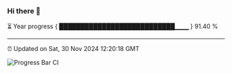 ### Hi there 👋

⏳ Year progress { ███████████████████████████▁▁▁ } 91.40 %

---

⏰ Updated on Sat, 30 Nov 2024 12:20:18 GMT

![Progress Bar CI](https://github.com/code-lakshay/GitHub-Actions-Demo/workflows/Progress%20Bar%20CI/badge.svg)
